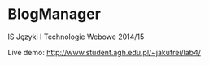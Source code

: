 # BlogManager
IS Języki I Technologie Webowe 2014/15

Live demo:
http://www.student.agh.edu.pl/~jakufrei/lab4/

